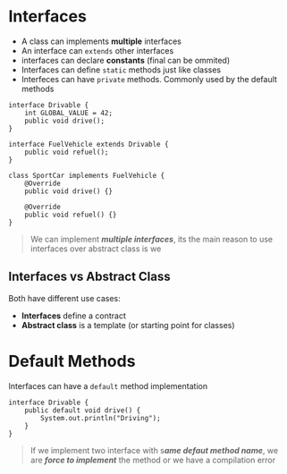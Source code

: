 # Interfaces
- A class can implements **multiple** interfaces
- An interface can `extends` other interfaces
- interfaces can declare **constants** (final can be ommited)
- Interfaces can define `static` methods just like classes
- Interfeces can have `private` methods. Commonly used by the default methods
```
interface Drivable {
	int GLOBAL_VALUE = 42;
	public void drive();
}

interface FuelVehicle extends Drivable {
	public void refuel();
}

class SportCar implements FuelVehicle {
	@Override
	public void drive() {}

	@Override
	public void refuel() {}
}
```
> We can implement ***multiple interfaces***, its the main reason to use interfaces over abstract class is we 

## Interfaces vs Abstract Class
Both have different use cases:
- **Interfaces** define a contract
- **Abstract class** is a template (or starting point for classes)

# Default Methods
Interfaces can have a `default` method implementation
```
interface Drivable {
    public default void drive() {
        System.out.println("Driving");
    }
}
```
> If we implement two interface with s***ame defaut method name***, we are ***force to implement*** the method or we have a compilation error
